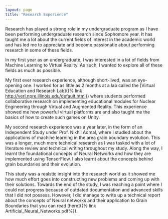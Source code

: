 ```yaml
---
layout: page
title: "Research Experience"
---
```


Research has played a strong role in my undergraduate program as I have been performing undergraduate research since Sophomore year. It has taught me a lot about the current fields of interest in the academic world and has led me to appreciate and become passionatie about performing research in some of these fields. 

In my first year as an undergraduate, I was interested in a lot of fields from Machine Learning to Virtual Reality. As such, I wanted to explore all of these fields as much as possible. 


My first ever research experience, although short-lived, was an eye-opening one. I worked for as little as 2 months at a lab called the [Virtual Education and Research Lab]({% link http://verl.npre.illinois.edu/default.html}) where students performed collaborative research on implementing educational modules for Nuclear Engineering through Virtual and Augmented Reality. This experience showed me how powerful virtual platforms are and also taught me the basics of how to create such games on Unity. 

My second research experience was a year later, in the form of an Independent Study under Prof. Nikhil Admal, where I studied about the applications of machine learning in the area grain boundary evolution. This was a longer, much more technical research as I was tasked with a lot of literature review and technical writing throughout my study. Along the way, I learnt the foundational concepts of Neural Networks and how they are implemented using TensorFlow. I also learnt about the concepts behind grain boundaries and their evolution. 

This study was a realstic insight into the research world as it showed me how much effort goes into constructing new problems and coming up with their solutions. Towards the end of the study, I was reaching a point where I could not progress because of outdated documentation and advanced skills that I did not possess. However, I did manage to write up a technical report about the concepts of Neural networks and their application to Grain Boundaries that you can read [here]({% link Artificial_Neural_Networks.pdf%}).

